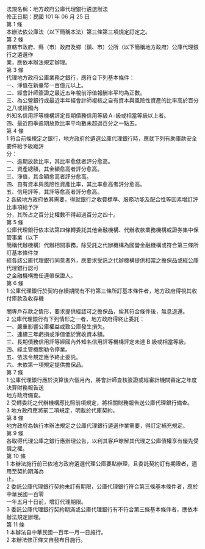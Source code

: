 法規名稱：地方政府公庫代理銀行遴選辦法  
修正日期：民國 101 年 06 月 25 日  
第 1 條  
本辦法依公庫法（以下簡稱本法）第三條第三項規定訂定之。  
第 2 條  
直轄市政府、縣（市）政府及鄉（鎮、市）公所（以下簡稱地方政府）公庫代理銀行之遴選作  
業，應依本辦法規定辦理。  
第 3 條  
代理地方政府公庫業務之銀行，應符合下列基本條件：  
一、淨值在新臺幣一百億元以上。  
二、經會計師簽證之最近五年稅前淨值報酬率平均為正數。  
三、為公營銀行或最近半年經會計師複核之自有資本與風險性資產的比率高於百分之八或經國內  
外知名信用評等機構評定長期債務信用等級Ａ-級或相當等級以上者。  
四、最近四季逾期放款比率平均數未超過百分之一點五。  
第 4 條  
1 符合前條規定之銀行，地方政府於遴選公庫代理銀行時，應就下列有助庫款安全要件給予級距評  
分：  
一、逾期放款比率，其比率愈低者評分愈高。  
二、資產總額，其金額愈高者評分愈高。  
三、淨值，其金額愈高者評分愈高。  
四、自有資本與風險性資產比率，其比率愈高者評分愈高。  
五、信用評等，其評等愈高者評分愈高。  
2 各級地方政府依其需要，得就銀行之收費標準、服務功能及配合性等因素增訂評比事項給予評  
分，其所占之百分比權數不得超過百分之四十。  
第 5 條  
公庫代理銀行依本法第四條轉委託其他金融機構、代辦收款業務機構或證券集中保管事業（以下  
簡稱代辦機構）代辦相關事務，除受託之代辦機構為國營金融機構或符合第三條所訂基本條件並  
經各該公庫代理銀行同意者外，應要求受託之代辦機構提供相當之擔保品或經公庫代理銀行認可  
之金融機構擔任連帶保證人。  
第 6 條  
1 公庫代理銀行於契約存續期間有不符第三條所訂基本條件者，地方政府得視其收付庫款及收存機  


關專戶存款之情形，要求提供經認可之擔保品，俟其符合條件後，無息退還。  
2 公庫代理銀行有下列情形之一者，地方政府得終止委託：  
一、嚴重影響公庫權益或致公庫發生損失。  
二、連續三年虧損或淨值低於實收資本額。  
三、長期債務信用評等經國內外知名信用評等機構評定未達 B 級或相當等級。  
四、經主管機關勒令停業。  
五、依法令規定應予終止委託。  
六、未依第一項規定提供擔保品。  
第 7 條  
1 公庫代理銀行應於決算後六個月內，將會計師查核簽證或經審計機關審定之年度決算財務報告送  
地方政府備查。  
2 受轉委託之代辦機構應比照前項規定，將相關財務報告送公庫代理銀行備查。  
3 地方政府應將前二項規定，明載於代庫契約。  
第 8 條  
地方政府為執行本辦法規定之公庫代理銀行遴選作業需要，得訂定補充規定。  
第 9 條  
各取得代理公庫之銀行應辦理公告，以利其客戶瞭解其代理之公庫債權享有優先受償之權。  
第 10 條  
1 本辦法施行前已依地方政府遴選代理公庫要點辦理，且委託契約訂有期限者，適用至契約期滿為  
止。  
2 委託公庫代理銀行契約未訂有期限，公庫代理銀行符合第三條基本條件者，應於中華民國一百零  
一年五月十日前，增訂代理期限。  
3 委託公庫代理銀行契約期滿或公庫代理銀行有不符合第三條基本條件者，應依本辦法規定辦理。  
第 11 條  
1 本辦法自中華民國一百年一月一日施行。  
2 本辦法修正條文自發布日施行。  


